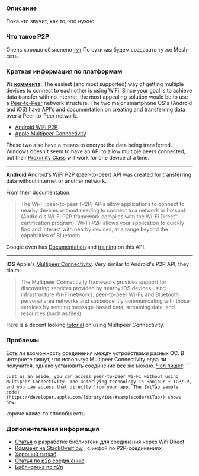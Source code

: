 ### Описание
Пока что звучит, как то, что нужно
### Что такое P2P
Очень хорошо объяснено [тут](https://www.geeksforgeeks.org/what-is-p2p-peer-to-peer-process/)
По сути мы будем создавать ту же Mesh-сеть. 
### Краткая информация по платформам
**Из [коммента](https://stackoverflow.com/a/35422117):**
The easiest (and most supported) way of getting multiple devices to connect to each other is using WiFi. Since your goal is to achieve data transfer with no internet, the most appealing solution would be to use a [Peer-to-Peer](https://en.wikipedia.org/wiki/Peer-to-peer) network structure.
The two major smartphone OS's (Android and iOS) have API's and documentation on creating and transferring data over a Peer-to-Peer network.
- [Android WiFi P2P](https://developer.android.com/guide/topics/connectivity/wifip2p.html)
- [Apple Multipeer Connectivity](https://developer.apple.com/library/ios/documentation/MultipeerConnectivity/Reference/MultipeerConnectivityFramework/)

These two also have a means to encrypt the data being transferred.
Windows doesn't seem to have an API to allow multiple peers connected, but their [Proximity Class](https://msdn.microsoft.com/en-us/library/windows/apps/hh465215.aspx) will work for one device at a time.

---
**Android**
Android's WiFi P2P (peer-to-peer) API was created for transferring data without internet or another network. 

From their documentation:

> The Wi-Fi peer-to-peer (P2P) APIs allow applications to connect to nearby devices without needing to connect to a network or hotspot (Android's Wi-Fi P2P framework complies with the Wi-Fi Direct™ certification program). Wi-Fi P2P allows your application to quickly find and interact with nearby devices, at a range beyond the capabilities of Bluetooth. 

Google even has [Documentation](https://developer.android.com/reference/android/net/wifi/p2p/package-summary.html) and [training](https://developer.android.com/training/connect-devices-wirelessly/wifi-direct.html) on this API.

---
**iOS**
Apple's [Multipeer Connectivity](https://developer.apple.com/library/ios/documentation/MultipeerConnectivity/Reference/MultipeerConnectivityFramework/).
Very similar to Android's P2P API, they claim:

> The Multipeer Connectivity framework provides support for discovering services provided by nearby iOS devices using infrastructure Wi-Fi networks, peer-to-peer Wi-Fi, and Bluetooth personal area networks and subsequently communicating with those services by sending message-based data, streaming data, and resources (such as files).

Here is a decent looking [tutorial](http://nshipster.com/multipeer-connectivity/) on using Multipeer Connectivity.

### Проблемы
Есть ли возможность соединения между устройствами разных ОС. В интернете пишут, что используя Multipeer Connectivity едва ли получится, однако установить соединение все же можно.
[Чел пишет](https://developer.apple.com/forums/thread/12885): ```
```
Just as an aside, you can access peer-to-peer Wi-Fi without using Multipeer Connectivity. The underlying technology is Bonjour + TCP/IP, and you can access that directly from your app. The [WiTap sample code](https://developer.apple.com/library/ios/#samplecode/WiTap/) shows how.
```
короче какие-то способы есть
### Дополнительная информация
- [Статья](https://habr.com/ru/articles/333388/) о разработке библиотеки для соединения через Wifi Direct
- [Коммент на StackOverflow](https://stackoverflow.com/a/35422117) , с инфой по P2P-соединениях
- [Хороший гитхаб](https://github.com/onaio/android-p2p?ysclid=m27ta588hw840990223)
- [Статья по p2p соединению](https://askwonder.com/research/technology-used-create-p2p-connection-wifi-ios-android-devices-no-hotspot-0bj8r4ait)
- [Библиотека по п2п](http://p2pkit.io/developer/)